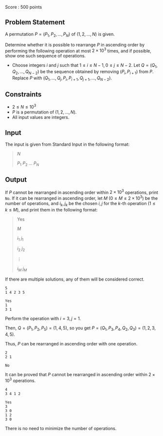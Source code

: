 Score : $500$ points

## Problem Statement

A permutation $P=(P_1,P_2,\ldots,P_N)$ of $(1,2,\ldots,N)$ is given.

Determine whether it is possible to rearrange $P$ in ascending order by performing the following operation at most $2\times 10^3$ times, and if possible, show one such sequence of operations.

- Choose integers $i$ and $j$ such that $1\leq i \leq N-1,0 \leq j \leq N-2$. Let $Q = (Q_1, Q_2,\ldots,Q_{N-2})$ be the sequence obtained by removing $(P_i,P_{i+1})$ from $P$. Replace $P$ with $(Q_1,\ldots,Q_j, P_i, P_{i+1}, Q_{j+1},\ldots,Q_{N-2})$.

## Constraints

- $2 \leq N \leq 10^3$
- $P$ is a permutation of $(1,2,\ldots,N)$.
- All input values are integers.

## Input

The input is given from Standard Input in the following format:

> $N$
> 
> $P_1$ $P_2$ $\ldots$ $P_N$

## Output

If $P$ cannot be rearranged in ascending order within $2\times 10^3$ operations, print `No`. If it can be rearranged in ascending order, let $M\ (0 \leq M \leq 2\times 10^3)$ be the number of operations, and $i_k,j_k$ be the chosen $i,j$ for the $k$-th operation $(1\leq k \leq M)$, and print them in the following format:

> Yes
> 
> $M$
> 
> $i_1$ $j_1$
> 
> $i_2$ $j_2$
> 
> $\vdots$
> 
> $i_M$ $j_M$

If there are multiple solutions, any of them will be considered correct.

```input1
5
1 4 2 3 5
```

```output1
Yes
1
3 1
```

Perform the operation with $i=3,j=1$.

Then, $Q=(P_1,P_2,P_5)=(1,4,5)$, so you get $P=(Q_1,P_3,P_4,Q_2,Q_3) = (1,2,3,4,5)$.

Thus, $P$ can be rearranged in ascending order with one operation.

```input2
2
2 1
```

```output2
No
```

It can be proved that $P$ cannot be rearranged in ascending order within $2\times 10^3$ operations.

```input3
4
3 4 1 2
```

```output3
Yes
3
3 0
1 2
3 0
```

There is no need to minimize the number of operations.
